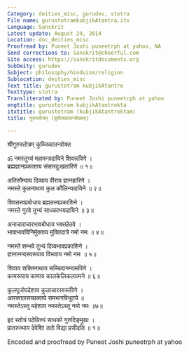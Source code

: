 ```yaml
---
Category: deities_misc, gurudev, stotra
File name: gurustotramkubjikAtantra.itx
Language: Sanskrit
Latest update: August 24, 2014
Location: doc_deities_misc
Proofread by: Puneet Joshi puneetrph at yahoo, NA
Send corrections to: Sanskrit@cheerful.com
Site access: https://sanskritdocuments.org
SubDeity: gurudev
Subject: philosophy/hinduism/religion
Sublocation: deities_misc
Text title: gurustotram kubjikAtantre
Texttype: stotra
Transliterated by: Puneet Joshi puneetrph at yahoo
engtitle: gurustotram kubjikAtantrokta
itxtitle: gurustotram (kubjikAtantroktam)
title: गुरुस्तोत्रम् (कुब्जिकातन्त्रोक्तम्)

---
```

  
 श्रीगुरुस्तोत्रम् कुब्जिकातन्त्रोक्त   
  
ॐ नमस्तुभ्यं महामन्त्रदायिने शिवरूपिणे ।  
ब्रह्मज्ञानप्रकाशाय संसारदुःखतारिणे ॥ १॥  
  
अतिसौम्याय दिव्याय वीराय ज्ञानहारिणे ।  
नमस्ते कुलनाथाय कुल कौलिन्यदायिने ॥ २॥  
  
शिवतत्त्वप्रबोधाय ब्रह्मतत्त्वप्रकाशिने ।  
नमस्ते गुरवे तुभ्यं साधकाभयदायिने ॥ ३॥  
  
अनाचाराचारभावबोधाय भक्तहेतवे ।  
भावाभावविनिर्मुक्ताय मुक्तिदात्रे नमो नमः ॥ ४॥  
  
नमस्ते शम्भवे तुभ्यं दिव्यभावप्रकाशिने ।  
ज्ञानानन्दस्वरूपाय विभवाय नमो नमः ॥ ५॥  
  
शिवाय शक्तिनाथाय सच्चिदानन्दरूपिणे ।  
कामरूपाय कामाय कालकेलिकलात्मने ॥ ६॥  
  
कुलपूजोपदेशाय कुलाचारस्वरूपिणे ।  
आरक्तलसच्छक्तये समभागविभूतये ॥    
नमस्तेऽस्तु महेशाय नमस्तेऽस्तु नमो नमः ॥७॥  
  
इदं स्तोत्रं पठेन्नित्त्यं साधको गुरुदिङ्मुखः ।  
प्रातरुत्थाय देवेशि!  ततो विद्या प्रसीदति ॥ १॥  
  
  
  
  
  
Encoded and proofread by Puneet Joshi puneetrph at yahoo  
  
